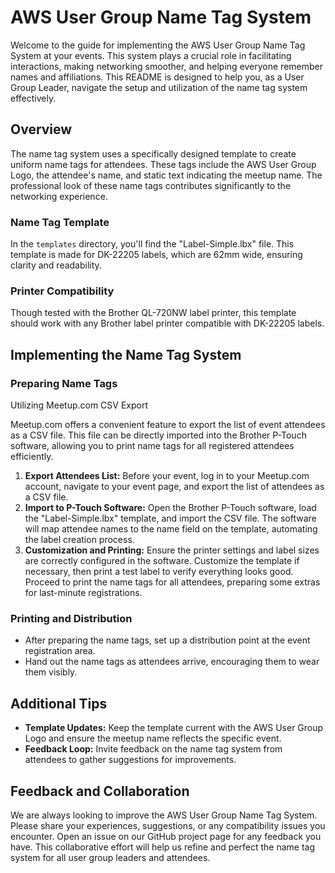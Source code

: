 # AWS User Group Name Tag System

Welcome to the guide for implementing the AWS User Group Name Tag System at your events. This system plays a crucial role in facilitating interactions, making networking smoother, and helping everyone remember names and affiliations. This README is designed to help you, as a User Group Leader, navigate the setup and utilization of the name tag system effectively.

## Overview

The name tag system uses a specifically designed template to create uniform name tags for attendees. These tags include the AWS User Group Logo, the attendee's name, and static text indicating the meetup name. The professional look of these name tags contributes significantly to the networking experience.

### Name Tag Template

In the ```templates``` directory, you'll find the "Label-Simple.lbx" file. This template is made for DK-22205 labels, which are 62mm wide, ensuring clarity and readability.

### Printer Compatibility

Though tested with the Brother QL-720NW label printer, this template should work with any Brother label printer compatible with DK-22205 labels.

## Implementing the Name Tag System

### Preparing Name Tags

Utilizing Meetup.com CSV Export

Meetup.com offers a convenient feature to export the list of event attendees as a CSV file. This file can be directly imported into the Brother P-Touch software, allowing you to print name tags for all registered attendees efficiently.

1. **Export Attendees List:** Before your event, log in to your Meetup.com account, navigate to your event page, and export the list of attendees as a CSV file.
2. **Import to P-Touch Software:** Open the Brother P-Touch software, load the "Label-Simple.lbx" template, and import the CSV file. The software will map attendee names to the name field on the template, automating the label creation process.
3. **Customization and Printing:** Ensure the printer settings and label sizes are correctly configured in the software. Customize the template if necessary, then print a test label to verify everything looks good. Proceed to print the name tags for all attendees, preparing some extras for last-minute registrations.

### Printing and Distribution

* After preparing the name tags, set up a distribution point at the event registration area.
* Hand out the name tags as attendees arrive, encouraging them to wear them visibly.

## Additional Tips

* **Template Updates:** Keep the template current with the AWS User Group Logo and ensure the meetup name reflects the specific event.
* **Feedback Loop:** Invite feedback on the name tag system from attendees to gather suggestions for improvements.

## Feedback and Collaboration

We are always looking to improve the AWS User Group Name Tag System. Please share your experiences, suggestions, or any compatibility issues you encounter. Open an issue on our GitHub project page for any feedback you have. This collaborative effort will help us refine and perfect the name tag system for all user group leaders and attendees.